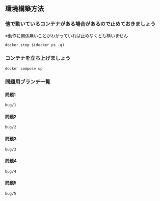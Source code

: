 ## 環境構築方法
### 他で動いているコンテナがある場合があるので止めておきましょう
※動作に関係無いことがわかっていれば止めなくとも構いません

```
docker stop $(docker ps -q)
```

### コンテナを立ち上げましょう
```
docker compose up
```

### 問題用ブランチ一覧
#### 問題1
`bug/1`

#### 問題2
`bug/2`

#### 問題3
`bug/3`

#### 問題4
`bug/4`

#### 問題5
`bug/5`